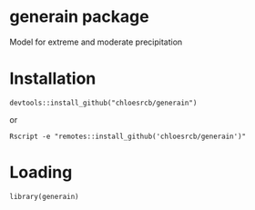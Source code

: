 # generain package

Model for extreme and moderate precipitation


# Installation

```devtools::install_github("chloesrcb/generain")```

or 

```Rscript -e "remotes::install_github('chloesrcb/generain')"```

# Loading

```library(generain)```

